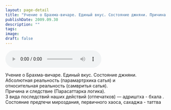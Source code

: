 ```yaml
---
layout: page-detail
title: "Учение о Брахма-вичаре. Единый вкус. Состояние джняни. Причина и следствие"
publishDate: 2009.09.30
description: ""
tags:
image:
draft: false
---
```


<audio title="2009.09.30 - Учение о Брахма-вичаре. Единый вкус. Состояние джняни. Причина и следствие.mp3" src="https://filer-api.advayta.org/v1.0/public/files/74083" controls=""></audio>

 Учение о Брахма-вичаре. Единый вкус. Состояние джняни.   
 Абсолютная реальность (парамартрхика сатья) и   
 относительная реальность (самвритья сатья).   
 Причина и следствие (Парасаттарка логика).   
 3 вида последствий наших действий (отпечатков) — адриштха - бхала .  
 Состояние предтечи мироздания, первичного хаоса, сахаджа - таттва   

  
